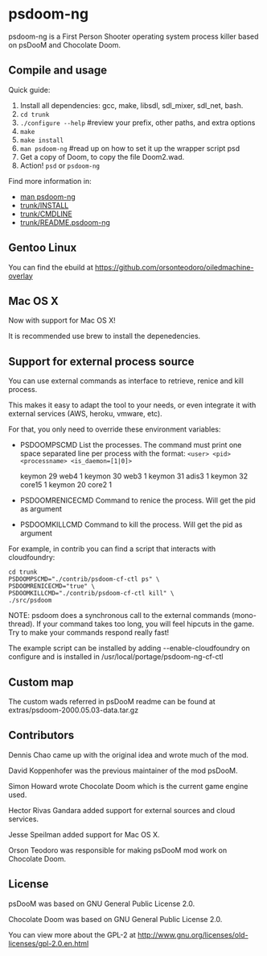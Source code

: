 psdoom-ng
=========

psdoom-ng is a First Person Shooter operating system process killer based on psDooM and Chocolate Doom.


Compile and usage
-----------------

Quick guide: 

 1. Install all dependencies: gcc, make, libsdl, sdl_mixer, sdl_net, bash.
 2. `cd trunk`
 3. `./configure --help` #review your prefix, other paths, and extra options
 4. `make`
 5. `make install`
 6. `man psdoom-ng` #read up on how to set it up the wrapper script psd
 4. Get a copy of Doom, to copy the file Doom2.wad.
 3. Action! `psd` or `psdoom-ng`

Find more information in:
 * [man psdoom-ng](https://github.com/orsonteodoro/psdoom-ng/blob/master/extras/psdoom-ng.pdf)
 * [trunk/INSTALL](https://github.com/orsonteodoro/psdoom-ng/blob/1.6.0/trunk/INSTALL)
 * [trunk/CMDLINE](https://github.com/orsonteodoro/psdoom-ng/blob/1.6.0/trunk/CMDLINE)
 * [trunk/README.psdoom-ng](https://github.com/orsonteodoro/psdoom-ng/blob/master/trunk/README.psdoom-ng) 

Gentoo Linux
------------
You can find the ebuild at https://github.com/orsonteodoro/oiledmachine-overlay

Mac OS X
---------

Now with support for Mac OS X!

It is recommended use brew to install the depenedencies.


Support for external process source
-----------------------------------

You can use external commands as interface to retrieve, renice and kill process.

This makes it easy to adapt the tool to your needs, or even integrate it with external
services (AWS, heroku, vmware, etc).

For that, you only need to override these environment variables:

 * PSDOOMPSCMD List the processes. The command must print one space separated 
   line per process with the format: `<user> <pid> <processname> <is_daemon=[1|0]>`

    keymon 29 web4 1
    keymon 30 web3 1
    keymon 31 adis3 1
    keymon 32 core15 1
    keymon 20 core2 1

 * PSDOOMRENICECMD Command to renice the process. Will get the pid as argument

 * PSDOOMKILLCMD Command to kill the process. Will get the pid as argument


For example, in contrib you can find a script that interacts with cloudfoundry:

    cd trunk
    PSDOOMPSCMD="./contrib/psdoom-cf-ctl ps" \
    PSDOOMRENICECMD="true" \
    PSDOOMKILLCMD="./contrib/psdoom-cf-ctl kill" \
    ./src/psdoom


NOTE: psdoom does a synchronous call to the external commands (mono-thread). If your
command takes too long, you will feel hipcuts in the game. Try to make your commands
respond really fast! 

The example script can be installed by adding --enable-cloudfoundry on configure and is installed in /usr/local/portage/psdoom-ng-cf-ctl

Custom map
----------
The custom wads referred in psDooM readme can be found at extras/psdoom-2000.05.03-data.tar.gz

Contributors
------------
 Dennis Chao came up with the original idea and wrote much of the mod.

 David Koppenhofer was the previous maintainer of the mod psDooM.

 Simon Howard wrote Chocolate Doom which is the current game engine used.

 Hector Rivas Gandara added support for external sources and cloud services.

 Jesse Speilman added support for Mac OS X.

 Orson Teodoro was responsible for making psDooM mod work on Chocolate Doom.

License
-------
 psDooM was based on GNU General Public License 2.0.

 Chocolate Doom was based on GNU General Public License 2.0.

 You can view more about the GPL-2 at http://www.gnu.org/licenses/old-licenses/gpl-2.0.en.html
